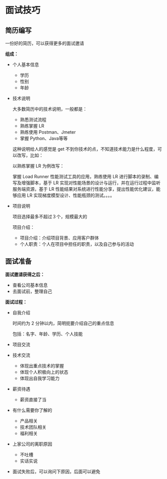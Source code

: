 # 面试技巧

## 简历编写

一份好的简历，可以获得更多的面试邀请

**组成：**

+ 个人基本信息

  + 学历
  + 性别
  + 年龄

+ 技术说明

  大多数简历中的技术说明，一般都是：

  + 熟悉测试流程
  + 熟练掌握 LR
  + 熟练使用 Postman、Jmeter
  + 掌握 Python、Java等等

  这种说明给人的感觉是 get 不到你技术的点，不知道技术能力是什么程度，可以改写，比如：

  以熟练掌握 LR 为例改写：

  掌握 Load Runner 性能测试工具的应用，熟练使用 LR 进行脚本的录制、编写及增强脚本，基于 LR 实现对性能场景的设计与运行，并在运行过程中监听服务端资源，基于 LR 性能结果对系统进行性能分享，提出性能优化建议，能够应用 LR 实现梯度模型设计、性能瓶颈的测试。。。。

+ 项目说明

  项目选择最多不超过３个，规模最大的

  项目介绍：

  + 项目介绍：介绍项目背景、应用客户群体
  + 个人职责：个人在项目中担任的职责，以及自己参与的活动

## 面试准备

**面试邀请获得之后：**

+ 查看公司基本信息
+ 去面试前，整理自己

**面试过程：**

+ 自我介绍

  时间约为 2 分钟以内，简明扼要介绍自己的重点信息

  包括：名字、年龄、学历、个人技能

+ 项目交流

+ 技术交流

  + 体现出重点技术的掌握
  + 体现个人积极向上的状态
  + 体现出自我学习能力

+ 薪资待遇

  + 薪资直接了当

+ 有什么需要你了解的

  + 产品相关
  + 技术团队相关
  + 福利相关

+ 上家公司的离职原因

  + 不吐槽
  + 实话实说

+ 面试失败后，可以询问下原因，后面可以避免



